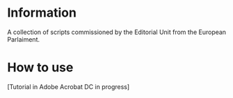 # Information

A collection of scripts commissioned by the Editorial Unit from the European Parlaiment.

# How to use

[Tutorial in Adobe Acrobat DC in progress]
